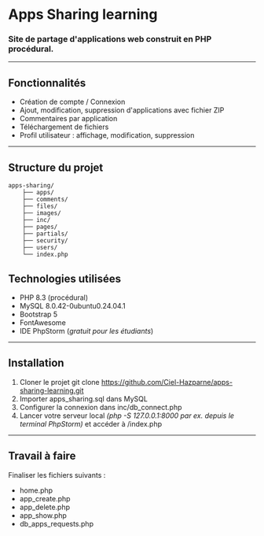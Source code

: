 # Apps Sharing learning
### Site de partage d'applications web construit en PHP procédural.

---
## Fonctionnalités

- Création de compte / Connexion
- Ajout, modification, suppression d'applications avec fichier ZIP
- Commentaires par application
- Téléchargement de fichiers
- Profil utilisateur : affichage, modification, suppression

---

## Structure du projet


```
apps-sharing/
    ├── apps/
    ├── comments/
    ├── files/
    ├── images/
    ├── inc/
    ├── pages/
    ├── partials/
    ├── security/
    ├── users/
    └── index.php
```

## Technologies utilisées
- PHP 8.3 (procédural)
- MySQL 8.0.42-0ubuntu0.24.04.1
- Bootstrap 5
- FontAwesome
- IDE PhpStorm (*gratuit pour les étudiants*)

---

## Installation

1. Cloner le projet git clone https://github.com/Ciel-Hazparne/apps-sharing-learning.git
2. Importer apps_sharing.sql dans MySQL
3. Configurer la connexion dans inc/db_connect.php
4. Lancer votre serveur local *(php -S 127.0.0.1:8000 par ex. depuis le terminal PhpStorm)* et accéder à /index.php

---

## Travail à faire
Finaliser les fichiers suivants :
- home.php
- app_create.php
- app_delete.php
- app_show.php
- db_apps_requests.php